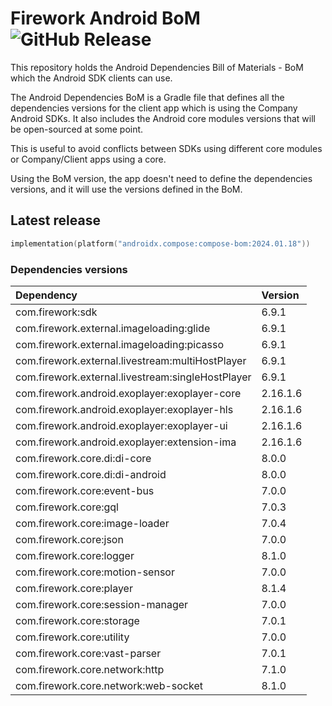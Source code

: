 # Firework Android BoM ![GitHub Release](https://img.shields.io/github/v/release/loopsocial/firework-android-bom?label=GitHub%20Release&color=%2399CC00)

This repository holds the Android Dependencies Bill of Materials - BoM which the Android SDK clients can use.

The Android Dependencies BoM is a Gradle file that defines all the dependencies versions for the client app which is using the Company Android SDKs.
It also includes the Android core modules versions that will be open-sourced at some point.

This is useful to avoid conflicts between SDKs using different core modules or Company/Client apps using a core.

Using the BoM version, the app doesn't need to define the dependencies versions, and it will use the versions defined in the BoM.

## Latest release

```kotlin
implementation(platform("androidx.compose:compose-bom:2024.01.18"))
```

### Dependencies versions

| Dependency                                        | Version  |
|:--------------------------------------------------|:---------|
| com.firework:sdk                                  | 6.9.1    |
| com.firework.external.imageloading:glide          | 6.9.1    |
| com.firework.external.imageloading:picasso        | 6.9.1    |
| com.firework.external.livestream:multiHostPlayer  | 6.9.1    |
| com.firework.external.livestream:singleHostPlayer | 6.9.1    |
| com.firework.android.exoplayer:exoplayer-core     | 2.16.1.6 |
| com.firework.android.exoplayer:exoplayer-hls      | 2.16.1.6 |
| com.firework.android.exoplayer:exoplayer-ui       | 2.16.1.6 |
| com.firework.android.exoplayer:extension-ima      | 2.16.1.6 |
| com.firework.core.di:di-core                      | 8.0.0    |
| com.firework.core.di:di-android                   | 8.0.0    |
| com.firework.core:event-bus                       | 7.0.0    |
| com.firework.core:gql                             | 7.0.3    |
| com.firework.core:image-loader                    | 7.0.4    |
| com.firework.core:json                            | 7.0.0    |
| com.firework.core:logger                          | 8.1.0    |
| com.firework.core:motion-sensor                   | 7.0.0    |
| com.firework.core:player                          | 8.1.4    |
| com.firework.core:session-manager                 | 7.0.0    |
| com.firework.core:storage                         | 7.0.1    |
| com.firework.core:utility                         | 7.0.0    |
| com.firework.core:vast-parser                     | 7.0.1    |
| com.firework.core.network:http                    | 7.1.0    |
| com.firework.core.network:web-socket              | 8.1.0    |
